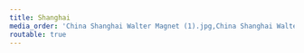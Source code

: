 ```yaml
---
title: Shanghai
media_order: 'China Shanghai Walter Magnet (1).jpg,China Shanghai Walter Magnet (3).jpg,China Shanghai Walter Magnet (4).jpg,China Shanghai Walter Magnet (5).jpg,China Shanghai Walter Magnet (6).jpg,China Shanghai Walter Magnet (8).jpg,China Shanghai Walter Magnet (10).jpg,China Shanghai Walter Magnet (11).jpg,China Shanghai Walter Magnet (12).jpg,China Shanghai Walter Magnet (13).jpg,China Shanghai Walter Magnet (14).jpg,China Shanghai Walter Magnet (15).jpg,China Shanghai Walter Magnet (16).jpg,China Shanghai Walter Magnet (17).jpg,China Shanghai Walter Magnet (18).jpg,China Shanghai Walter Magnet (19).jpg,China Shanghai Walter Magnet (20).jpg,China Shanghai Walter Magnet (21).jpg,China Shanghai Walter Magnet (22).jpg,China Shanghai Walter Magnet (23).jpg,China Shanghai Walter Magnet (24).jpg,China Shanghai Walter Magnet (25).jpg,China Shanghai Walter Magnet (26).jpg,China Shanghai Walter Magnet (27).jpg,China Shanghai Walter Magnet (28).jpg,China Shanghai Walter Magnet (29).jpg,China Shanghai Walter Magnet (30).jpg,China Shanghai Walter Magnet (32).jpg,China Shanghai Walter Magnet (33).jpg,China Shanghai Walter Magnet (34).jpg,China Shanghai Walter Magnet (35).jpg,China Shanghai Walter Magnet (36).jpg,China Shanghai Walter Magnet (37).jpg,China Shanghai Walter Magnet (38).jpg,China Shanghai Walter Magnet (39).jpg,China Shanghai Walter Magnet (40).jpg,China Shanghai Walter Magnet (41).jpg,China Shanghai Walter Magnet (42).jpg,China Shanghai Walter Magnet (43).jpg,China Shanghai Walter Magnet (44).jpg,China Shanghai Walter Magnet (45).jpg,China Shanghai Walter Magnet (48).jpg,China Shanghai Walter Magnet (49).jpg,China Shanghai Walter Magnet (51).jpg,China Shanghai Walter Magnet (52).jpg,China Shanghai Walter Magnet (54).jpg,China Shanghai Walter Magnet (55).jpg,China Shanghai Walter Magnet (56).jpg,China Shanghai Walter Magnet (57).jpg,China Shanghai Walter Magnet (58).jpg,China Shanghai Walter Magnet (59).jpg,China Shanghai Walter Magnet (60).jpg,China Shanghai Walter Magnet (61).jpg,China Shanghai Walter Magnet (62).jpg,China Shanghai Walter Magnet (63).jpg,China Shanghai Walter Magnet (64).jpg,China Shanghai Walter Magnet (65).jpg,China Shanghai Walter Magnet (68).jpg,China Shanghai Walter Magnet (69).jpg,China Shanghai Walter Magnet (70).jpg,China Shanghai Walter Magnet (71).jpg,China Shanghai Walter Magnet (72).jpg,China Shanghai Walter Magnet (73).jpg,China Shanghai Walter Magnet (74).jpg,China Shanghai Walter Magnet (75).jpg,China Shanghai Walter Magnet (76).jpg,China Shanghai Walter Magnet (77).jpg,China Shanghai Walter Magnet (78).jpg,China Shanghai Walter Magnet (79).jpg,China Shanghai Walter Magnet (80).jpg,China Shanghai Walter Magnet (81).jpg,China Shanghai Walter Magnet (82).jpg,China Shanghai Walter Magnet (84).jpg,China Shanghai Walter Magnet (85).jpg,China Shanghai Walter Magnet (86).jpg,China Shanghai Walter Magnet (87).jpg,China Shanghai Walter Magnet (88).jpg,China Shanghai Walter Magnet (89).jpg,China Shanghai Walter Magnet (90).jpg,China Shanghai Walter Magnet (91).jpg,China Shanghai Walter Magnet (92).jpg,China Shanghai Walter Magnet (93).jpg'
routable: true
---
```


